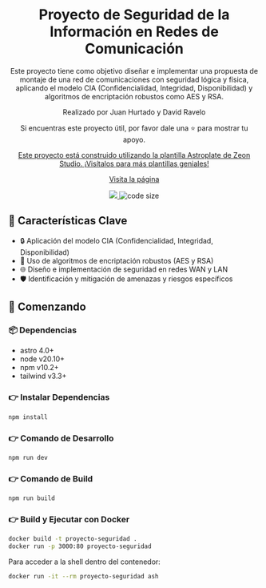 <h1 align=center>Proyecto de Seguridad de la Información en Redes de Comunicación</h1>

<p align=center>Este proyecto tiene como objetivo diseñar e implementar una propuesta de montaje de una red de comunicaciones con seguridad lógica y física, aplicando el modelo CIA (Confidencialidad, Integridad, Disponibilidad) y algoritmos de encriptación robustos como AES y RSA.</p>

<p align=center>Realizado por Juan Hurtado y David Ravelo</p>

<p align=center>Si encuentras este proyecto útil, por favor dale una ⭐ para mostrar tu apoyo.</p>

<p align=center>
  <a href="https://github.com/zeon-studio/astroplate">Este proyecto está construido utilizando la plantilla Astroplate de Zeon Studio. ¡Visítalos para más plantillas geniales!</a>
</p>

<p align=center>
  <a href="https://security-network-page.vercel.app"/>Visita la página</a>
</p>

<p align=center>
  <a href="https://github.com/withastro/astro/releases/tag/astro%404.3.2" alt="Contributors">
    <img src="https://img.shields.io/static/v1?label=ASTRO&message=4.3&color=000&logo=astro" />
  </a>

  <img src="https://img.shields.io/github/languages/code-size/ElHurta/security-network-page" alt="code size">
</p>

## 📌 Características Clave

- 🔒 Aplicación del modelo CIA (Confidencialidad, Integridad, Disponibilidad)
- 🔐 Uso de algoritmos de encriptación robustos (AES y RSA)
- 🌐 Diseño e implementación de seguridad en redes WAN y LAN
- 🛡️ Identificación y mitigación de amenazas y riesgos específicos

## 🚀 Comenzando

### 📦 Dependencias

- astro 4.0+
- node v20.10+
- npm v10.2+
- tailwind v3.3+

### 👉 Instalar Dependencias

```bash
npm install
```

### 👉 Comando de Desarrollo

```bash
npm run dev
```

### 👉 Comando de Build

```bash
npm run build
```

### 👉 Build y Ejecutar con Docker

```bash
docker build -t proyecto-seguridad .
docker run -p 3000:80 proyecto-seguridad
```

Para acceder a la shell dentro del contenedor:

```bash
docker run -it --rm proyecto-seguridad ash
```